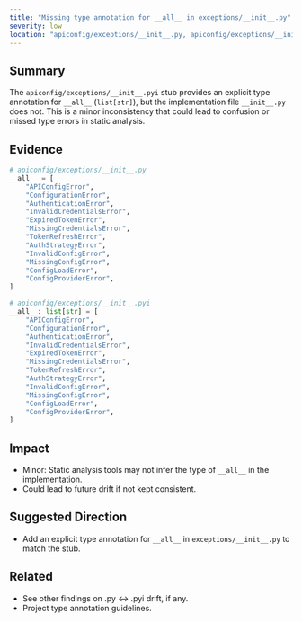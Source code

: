 ```yaml
---
title: "Missing type annotation for __all__ in exceptions/__init__.py"
severity: low
location: "apiconfig/exceptions/__init__.py, apiconfig/exceptions/__init__.pyi"
---
```


## Summary
The `apiconfig/exceptions/__init__.pyi` stub provides an explicit type annotation for `__all__` (`list[str]`), but the implementation file `__init__.py` does not. This is a minor inconsistency that could lead to confusion or missed type errors in static analysis.

## Evidence
```python
# apiconfig/exceptions/__init__.py
__all__ = [
    "APIConfigError",
    "ConfigurationError",
    "AuthenticationError",
    "InvalidCredentialsError",
    "ExpiredTokenError",
    "MissingCredentialsError",
    "TokenRefreshError",
    "AuthStrategyError",
    "InvalidConfigError",
    "MissingConfigError",
    "ConfigLoadError",
    "ConfigProviderError",
]

# apiconfig/exceptions/__init__.pyi
__all__: list[str] = [
    "APIConfigError",
    "ConfigurationError",
    "AuthenticationError",
    "InvalidCredentialsError",
    "ExpiredTokenError",
    "MissingCredentialsError",
    "TokenRefreshError",
    "AuthStrategyError",
    "InvalidConfigError",
    "MissingConfigError",
    "ConfigLoadError",
    "ConfigProviderError",
]
```

## Impact
- Minor: Static analysis tools may not infer the type of `__all__` in the implementation.
- Could lead to future drift if not kept consistent.

## Suggested Direction
- Add an explicit type annotation for `__all__` in `exceptions/__init__.py` to match the stub.

## Related
- See other findings on .py ↔ .pyi drift, if any.
- Project type annotation guidelines.